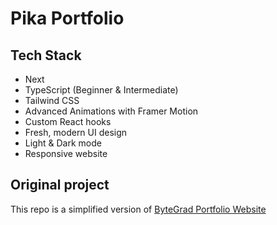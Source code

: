 # Pika Portfolio

## Tech Stack
- Next
- TypeScript (Beginner & Intermediate)
- Tailwind CSS
- Advanced Animations with Framer Motion
- Custom React hooks
- Fresh, modern UI design
- Light & Dark mode
- Responsive website

## Original project
This repo is a simplified version of [ByteGrad Portfolio Website](https://github.com/ByteGrad/portfolio-website)